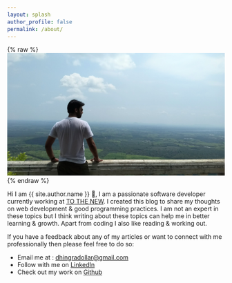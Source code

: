 ```yaml
---
layout: splash
author_profile: false
permalink: /about/
---
```


{% raw %}<img src="/assets/images/Dollar.jpg" alt="">{% endraw %}

Hi I am {{ site.author.name }} 👋,
I am a passionate software developer currently working at [TO THE NEW](https://www.tothenew.com/). 
I created this blog to share my thoughts on web development & good programming practices. I am not an expert in these topics but I think writing about these topics can help me in better learning & growth. Apart from coding I also like reading & working out.

If you have a feedback about any of my articles or want to connect with me professionally then please feel free to do so:

 - Email me at : dhingradollar@gmail.com
 - Follow with me on [LinkedIn](https://linkedin.com/in/dollardhingra)
 - Check out my work on [Github](https://github.com/dollardhingra)
